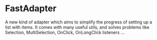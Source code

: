 # FastAdapter
A new kind of adapter which aims to simplify the progress of setting up a list with items. It comes with many useful utils, and solves problems like Selection, MultiSelection, OnClick, OnLongClick listeners ...
